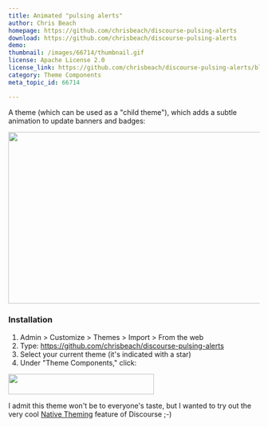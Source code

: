 ```yaml
---
title: Animated "pulsing alerts"
author: Chris Beach
homepage: https://github.com/chrisbeach/discourse-pulsing-alerts
download: https://github.com/chrisbeach/discourse-pulsing-alerts
demo: 
thumbnail: /images/66714/thumbnail.gif
license: Apache License 2.0
license_link: https://github.com/chrisbeach/discourse-pulsing-alerts/blob/master/LICENSE
category: Theme Components
meta_topic_id: 66714

---
```

A theme (which can be used as a "child theme"), which adds a subtle animation to update banners and badges:

<img src="//assets-meta-cdck-prod-meta.s3.dualstack.us-west-1.amazonaws.com/original/3X/8/d/8d03538024f62b35b4c5e8e133fcfafb3768c009.gif" width="690" height="344">

### Installation

1. Admin > Customize > Themes > Import > From the web
2. Type: https://github.com/chrisbeach/discourse-pulsing-alerts
4. Select your current theme (it's indicated with a star)
5. Under "Theme Components," click:
<img src="//assets-meta-cdck-prod-meta.s3.dualstack.us-west-1.amazonaws.com/original/3X/5/4/5450f1e0049fa9a7bf4e42a0be1261091f6fe8a8.png" width="292" height="41">

I admit this theme won't be to everyone's taste, but I wanted to try out the very cool [Native Theming](https://meta.discourse.org/t/native-theme-support/47494?u=chrisbeach) feature of Discourse ;-)